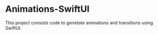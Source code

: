 # Animations-SwiftUI
This project consists code to genetate animations and transitions using SwiftUI.
